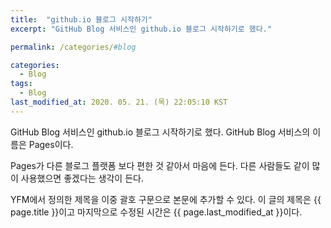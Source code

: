 ```yaml
---
title:  "github.io 블로그 시작하기"
excerpt: "GitHub Blog 서비스인 github.io 블로그 시작하기로 했다."

permalink: /categories/#blog

categories:
  - Blog
tags:
  - Blog
last_modified_at: 2020. 05. 21. (목) 22:05:10 KST
---
```


GitHub Blog 서비스인 github.io 블로그 시작하기로 했다.
GitHub Blog 서비스의 이름은 Pages이다.

Pages가 다른 블로그 플랫폼 보다 편한 것 같아서 마음에 든다.
다른 사람들도 같이 많이 사용했으면 좋겠다는 생각이 든다.

YFM에서 정의한 제목을 이중 괄호 구문으로 본문에 추가할 수 있다.
이 글의 제목은 {{ page.title }}이고
마지막으로 수정된 시간은 {{ page.last_modified_at }}이다.

